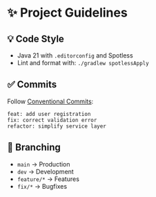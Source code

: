 # ✨ Project Guidelines

## 💡 Code Style

- Java 21 with `.editorconfig` and Spotless
- Lint and format with: `./gradlew spotlessApply`

## ✅ Commits

Follow [Conventional Commits](https://www.conventionalcommits.org/):

```
feat: add user registration
fix: correct validation error
refactor: simplify service layer
```

## 🌱 Branching

- `main` → Production
- `dev` → Development
- `feature/*` → Features
- `fix/*` → Bugfixes
